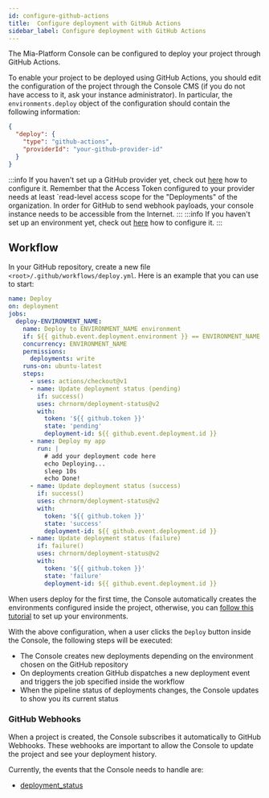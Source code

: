 ```yaml
---
id: configure-github-actions
title:  Configure deployment with GitHub Actions
sidebar_label: Configure deployment with GitHub Actions
---
```

The Mia-Platform Console can be configured to deploy your project through GitHub Actions.

To enable your project to be deployed using GitHub Actions, you should edit the configuration of the project through the Console CMS 
(if you do not have access to it, ask your instance administrator). In particular, the `environments.deploy` object 
of the configuration should contain the following information:

```json
{
  "deploy": {
    "type": "github-actions",
    "providerId": "your-github-provider-id"
  }
} 
```

:::info
If you haven't set up a GitHub provider yet, check out [here](/development_suite/set-up-infrastructure/configure-provider.mdx) how to configure it.
Remember that the Access Token configured to your provider needs at least `read-level access scope for the "Deployments" of the organization.
In order for GitHub to send webhook payloads, your console instance needs to be accessible from the Internet.
:::
:::info
If you haven't set up an environment yet, check out [here](/development_suite/set-up-infrastructure/add-environment.mdx) how to configure it.
:::
## Workflow
In your GitHub repository, create a new file `<root>/.github/workflows/deploy.yml`.
Here is an example that you can use to start:
```yaml
name: Deploy
on: deployment
jobs:
  deploy-ENVIRONMENT_NAME:
    name: Deploy to ENVIRONMENT_NAME environment
    if: ${{ github.event.deployment.environment }} == ENVIRONMENT_NAME
    concurrency: ENVIRONMENT_NAME
    permissions:
      deployments: write
    runs-on: ubuntu-latest
    steps:
      - uses: actions/checkout@v1
      - name: Update deployment status (pending)
        if: success()
        uses: chrnorm/deployment-status@v2
        with:
          token: '${{ github.token }}'
          state: 'pending'
          deployment-id: ${{ github.event.deployment.id }}
      - name: Deploy my app
        run: |
          # add your deployment code here
          echo Deploying...
          sleep 10s
          echo Done!
      - name: Update deployment status (success)
        if: success()
        uses: chrnorm/deployment-status@v2
        with:
          token: '${{ github.token }}'
          state: 'success'
          deployment-id: ${{ github.event.deployment.id }}
      - name: Update deployment status (failure)
        if: failure()
        uses: chrnorm/deployment-status@v2
        with:
          token: '${{ github.token }}'
          state: 'failure'
          deployment-id: ${{ github.event.deployment.id }}
```

When users deploy for the first time, the Console automatically creates the environments configured inside the project, 
otherwise, you can [follow this tutorial](https://docs.github.com/en/actions/deployment/targeting-different-environments/using-environments-for-deployment#creating-an-environment) 
to set up your environments.

With the above configuration, when a user clicks the `Deploy` button inside the Console, the following steps will be executed:
* The Console creates new deployments depending on the environment chosen on the GitHub repository
* On deployments creation GitHub dispatches a new deployment event and triggers the job specified inside the workflow
* When the pipeline status of deployments changes, the Console updates to show you its current status

### GitHub Webhooks

When a project is created, the Console subscribes it automatically to GitHub Webhooks.
These webhooks are important to allow the Console to update the project and see your deployment history.

Currently, the events that the Console needs to handle are: 
* [deployment_status](https://docs.github.com/en/webhooks-and-events/webhooks/webhook-events-and-payloads#deployment_status)

	